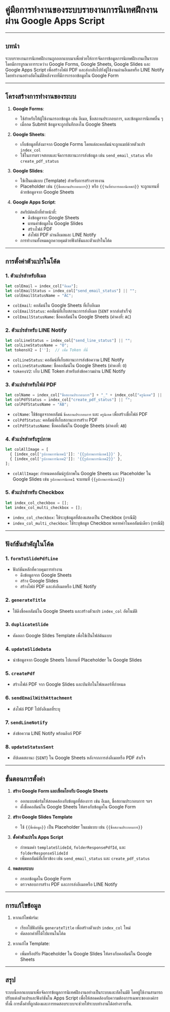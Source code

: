 # คู่มือการทำงานของระบบรายงานการนิเทศฝึกงานผ่าน Google Apps Script

---

## **บทนำ**
ระบบรายงานการนิเทศฝึกงานถูกออกแบบมาเพื่อช่วยให้การจัดการข้อมูลการนิเทศฝึกงานเป็นระบบ โดยมีการบูรณาการระหว่าง Google Forms, Google Sheets, Google Slides และ Google Apps Script เพื่อสร้างไฟล์ PDF และส่งกลับไปยังผู้ใช้งานผ่านอีเมลหรือ LINE Notify โดยทำงานอย่างอัตโนมัติหลังจากที่มีการกรอกข้อมูลใน Google Form

---

## **โครงสร้างการทำงานของระบบ**

1. **Google Forms**:  
   - ใช้สำหรับให้ผู้ใช้งานกรอกข้อมูล เช่น อีเมล, ชื่อสถานประกอบการ, และข้อมูลการนิเทศอื่น ๆ
   - เมื่อกด Submit ข้อมูลจะถูกบันทึกลงใน Google Sheets

2. **Google Sheets**:  
   - เก็บข้อมูลที่ส่งมาจาก Google Forms โดยแต่ละคอลัมน์จะถูกแมปด้วยตัวแปร `index_col`
   - ใช้ในการตรวจสอบและจัดการสถานะการส่งข้อมูล เช่น `send_email_status` หรือ `create_pdf_status`

3. **Google Slides**:  
   - ใช้เป็นแม่แบบ (Template) สำหรับการสร้างรายงาน
   - Placeholder เช่น `{{ชื่อสถานประกอบการ}}` หรือ `{{วันที่ทำการออกนิเทศก์}}` จะถูกแทนที่ด้วยข้อมูลจาก Google Sheets

4. **Google Apps Script**:  
   - สคริปต์หลักที่ทำหน้าที่:
     - ดึงข้อมูลจาก Google Sheets
     - แทนค่าข้อมูลใน Google Slides
     - สร้างไฟล์ PDF
     - ส่งไฟล์ PDF ผ่านอีเมลและ LINE Notify
   - การทำงานทั้งหมดถูกควบคุมด้วยฟังก์ชันและตัวแปรในโค้ด

---

## **การตั้งค่าตัวแปรในโค้ด**

### **1. ตัวแปรสำหรับอีเมล**
```javascript
let colEmail = index_col["อีเมล"];
let colEmailStatus = index_col["send_email_status"] || "";
let colEmailStatusName = "AC";
```
- `colEmail`: คอลัมน์ใน Google Sheets ที่เก็บอีเมล
- `colEmailStatus`: คอลัมน์ที่เก็บสถานะการส่งอีเมล (`SENT` หากส่งสำเร็จ)
- `colEmailStatusName`: ชื่อคอลัมน์ใน Google Sheets (ค่าคงที่: `AC`)

### **2. ตัวแปรสำหรับ LINE Notify**
```javascript
let colLineStatus = index_col["send_line_status"] || "";
let colLineStatusName = "O";
let tokensV2 = [''];  // เพิ่ม Token ที่นี่
```
- `colLineStatus`: คอลัมน์ที่เก็บสถานะการส่งข้อความ LINE Notify
- `colLineStatusName`: ชื่อคอลัมน์ใน Google Sheets (ค่าคงที่: `O`)
- `tokensV2`: เก็บ LINE Token สำหรับส่งข้อความผ่าน LINE Notify

### **3. ตัวแปรสำหรับไฟล์ PDF**
```javascript
let colName = index_col["ชื่อสถานประกอบการ"] + "_" + index_col["ครูนิเทศ"] || "";
let colPdfStatus = index_col["create_pdf_status"] || "";
let colPdfStatusName = "AB";
```
- `colName`: ใช้ข้อมูลจากคอลัมน์ `ชื่อสถานประกอบการ` และ `ครูนิเทศ` เพื่อสร้างชื่อไฟล์ PDF
- `colPdfStatus`: คอลัมน์ที่เก็บสถานะการสร้าง PDF
- `colPdfStatusName`: ชื่อคอลัมน์ใน Google Sheets (ค่าคงที่: `AB`)

### **4. ตัวแปรสำหรับรูปภาพ**
```javascript
let colAllImage = [
  { [index_col['รูปภาพการนิเทศ1']]: '{{รูปภาพการนิเทศ1}}' },
  { [index_col['รูปภาพการนิเทศ2']]: '{{รูปภาพการนิเทศ2}}' },
];
```
- `colAllImage`: กำหนดคอลัมน์รูปภาพใน Google Sheets และ Placeholder ใน Google Slides เช่น `รูปภาพการนิเทศ1` จะแทนที่ `{{รูปภาพการนิเทศ1}}`

### **5. ตัวแปรสำหรับ Checkbox**
```javascript
let index_col_checkbox = [];
let index_col_multi_checkbox = [];
```
- `index_col_checkbox`: ใช้ระบุข้อมูลที่ต้องแสดงเป็น Checkbox (กรณีมี)
- `index_col_multi_checkbox`: ใช้ระบุข้อมูล Checkbox หลายค่าในคอลัมน์เดียว (กรณีมี)

---

## **ฟังก์ชันสำคัญในโค้ด**

### **1. `formToSlidePdfLine`**
- ฟังก์ชันหลักที่ควบคุมการทำงาน
  - ดึงข้อมูลจาก Google Sheets
  - สร้าง Google Slides
  - สร้างไฟล์ PDF และส่งอีเมลหรือ LINE Notify

### **2. `generateTitle`**
- ใช้ดึงชื่อคอลัมน์ใน Google Sheets และสร้างตัวแปร `index_col` อัตโนมัติ

### **3. `duplicateSlide`**
- คัดลอก Google Slides Template เพื่อใช้เป็นไฟล์ต้นแบบ

### **4. `updateSlideData`**
- นำข้อมูลจาก Google Sheets ไปแทนที่ Placeholder ใน Google Slides

### **5. `createPdf`**
- สร้างไฟล์ PDF จาก Google Slides และบันทึกในโฟลเดอร์ที่กำหนด

### **6. `sendEmailWithAttachment`**
- ส่งไฟล์ PDF ไปยังอีเมลที่ระบุ

### **7. `sendLineNotify`**
- ส่งข้อความ LINE Notify พร้อมลิงก์ PDF

### **8. `updateStatusSent`**
- อัปเดตสถานะ (`SENT`) ใน Google Sheets หลังจากการส่งอีเมลหรือ PDF สำเร็จ

---

## **ขั้นตอนการตั้งค่า**

1. **สร้าง Google Form และเชื่อมโยงกับ Google Sheets**  
   - ออกแบบฟอร์มให้สอดคล้องกับข้อมูลที่ต้องการ เช่น อีเมล, ชื่อสถานประกอบการ ฯลฯ
   - ตั้งชื่อคอลัมน์ใน Google Sheets ให้ตรงกับข้อมูลใน Google Form

2. **สร้าง Google Slides Template**  
   - ใช้ `{{ชื่อข้อมูล}}` เป็น Placeholder ในแม่แบบ เช่น `{{ชื่อสถานประกอบการ}}`

3. **ตั้งค่าตัวแปรใน Apps Script**  
   - กำหนดค่า `templateSlideId`, `folderResponsePdfId`, และ `folderResponseSlideId`
   - เพิ่มคอลัมน์ที่เกี่ยวข้อง เช่น `send_email_status` และ `create_pdf_status`

4. **ทดสอบระบบ**  
   - กรอกข้อมูลใน Google Form
   - ตรวจสอบการสร้าง PDF และการส่งอีเมลหรือ LINE Notify

---

## **การแก้ไขข้อมูล**

1. หากแก้ไขฟอร์ม:
   - เรียกใช้ฟังก์ชัน `generateTitle` เพื่อสร้างตัวแปร `index_col` ใหม่
   - คัดลอกค่าที่ได้ไปแทนในโค้ด

2. หากแก้ไข Template:
   - เพิ่มหรือปรับ Placeholder ใน Google Slides ให้ตรงกับคอลัมน์ใน Google Sheets

---

## **สรุป**
ระบบนี้ออกแบบมาเพื่อจัดการข้อมูลการนิเทศฝึกงานอย่างเป็นระบบและอัตโนมัติ โดยผู้ใช้งานสามารถปรับแต่งตัวแปรและฟังก์ชันใน Apps Script เพื่อให้สอดคล้องกับความต้องการเฉพาะขององค์กร ทั้งนี้ การตั้งค่าที่ถูกต้องและการทดสอบระบบจะช่วยให้ระบบทำงานได้อย่างราบรื่น.
